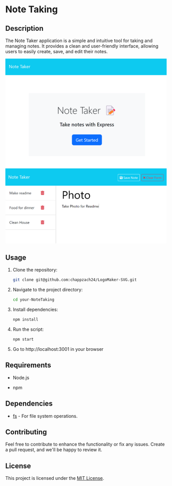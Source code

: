 # Note Taking

## Description
The Note Taker application is a simple and intuitive tool for taking and managing notes. It provides a clean and user-friendly interface, allowing users to easily create, save, and edit their notes.

![alt text](https://github.com/chappzach24/NoteTaking/blob/main/photos/Screenshot%202024-02-03%20182417.png)
![alt text](https://github.com/chappzach24/NoteTaking/blob/main/photos/Screenshot%202024-02-03%20182352.png)


## Usage

1. Clone the repository:

    ```bash
    git clone git@github.com:chappzach24/LogoMaker-SVG.git
    ```

2. Navigate to the project directory:

    ```bash
    cd your-NoteTaking
    ```

3. Install dependencies:

    ```bash
    npm install
    ```

4. Run the script:

    ```bash
    npm start
    ```

5. Go to http://localhost:3001 in your browser

## Requirements

- Node.js

- npm 

## Dependencies

- [fs](https://nodejs.org/api/fs.html) - For file system operations.

## Contributing

Feel free to contribute to enhance the functionality or fix any issues. Create a pull request, and we'll be happy to review it.

## License

This project is licensed under the [MIT License](LICENSE).
